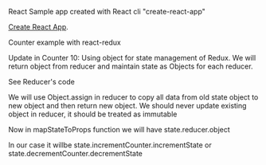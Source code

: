 React Sample app created with React cli "create-react-app"


[Create React App](https://github.com/facebookincubator/create-react-app).

Counter example with react-redux

Update in Counter 10:
Using object for state management of Redux. We will return object from reducer and maintain state as Objects for each reducer.

See Reducer's code

We will use Object.assign in reducer to copy all data from old state object to new object and then return new object.
We should never update existing object in reducer, it should be treated as immutable

Now in mapStateToProps function we will have state.reducer.object

In our case it willbe state.incrementCounter.incrementState or state.decrementCounter.decrementState
